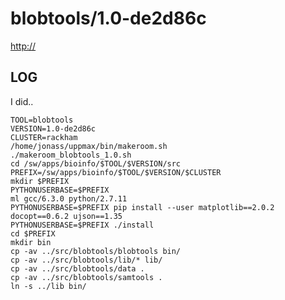 blobtools/1.0-de2d86c
=====================

<http://>

LOG
---

I did..

    TOOL=blobtools
    VERSION=1.0-de2d86c
    CLUSTER=rackham
    /home/jonass/uppmax/bin/makeroom.sh
    ./makeroom_blobtools_1.0.sh
    cd /sw/apps/bioinfo/$TOOL/$VERSION/src
    PREFIX=/sw/apps/bioinfo/$TOOL/$VERSION/$CLUSTER
    mkdir $PREFIX
    PYTHONUSERBASE=$PREFIX
    ml gcc/6.3.0 python/2.7.11
    PYTHONUSERBASE=$PREFIX pip install --user matplotlib==2.0.2 docopt==0.6.2 ujson==1.35
    PYTHONUSERBASE=$PREFIX ./install
    cd $PREFIX
    mkdir bin
    cp -av ../src/blobtools/blobtools bin/
    cp -av ../src/blobtools/lib/* lib/
    cp -av ../src/blobtools/data .
    cp -av ../src/blobtools/samtools .
    ln -s ../lib bin/
